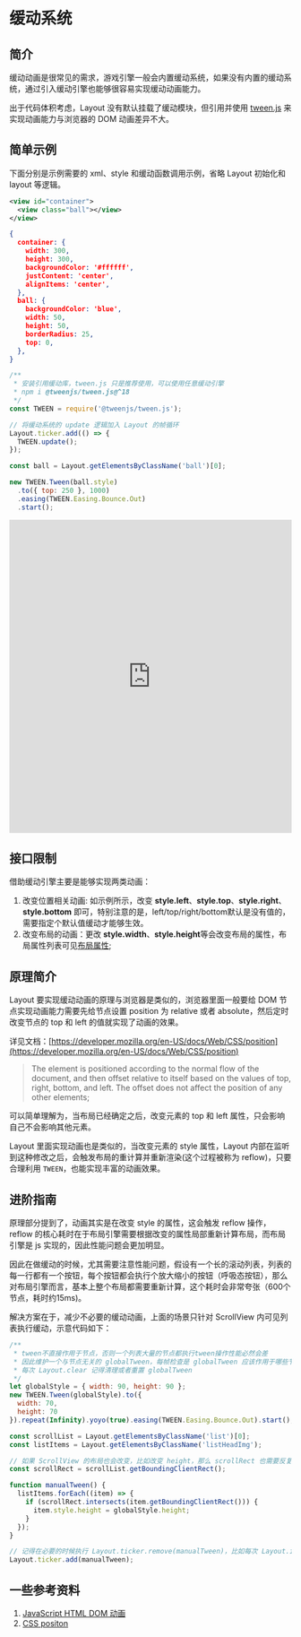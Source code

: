 # 缓动系统

## 简介
缓动动画是很常见的需求，游戏引擎一般会内置缓动系统，如果没有内置的缓动系统，通过引入缓动引擎也能够很容易实现缓动动画能力。

出于代码体积考虑，Layout 没有默认挂载了缓动模块，但引用并使用 [tween.js](https://github.com/tweenjs/tween.js/) 来实现动画能力与浏览器的 DOM 动画差异不大。

## 简单示例
下面分别是示例需要的 xml、style 和缓动函数调用示例，省略 Layout 初始化和 layout 等逻辑。
``` xml
<view id="container">
  <view class="ball"></view>
</view>
```
``` json
{
  container: {
    width: 300,
    height: 300,
    backgroundColor: '#ffffff',
    justContent: 'center',
    alignItems: 'center',
  },
  ball: {
    backgroundColor: 'blue',
    width: 50,
    height: 50,
    borderRadius: 25,
    top: 0,
  },
}
```
``` js
/**
 * 安装引用缓动库，tween.js 只是推荐使用，可以使用任意缓动引擎
 * npm i @tweenjs/tween.js@^18
 */
const TWEEN = require('@tweenjs/tween.js');

// 将缓动系统的 update 逻辑加入 Layout 的帧循环
Layout.ticker.add(() => {
  TWEEN.update();
});

const ball = Layout.getElementsByClassName('ball')[0];

new TWEEN.Tween(ball.style)
  .to({ top: 250 }, 1000)
  .easing(TWEEN.Easing.Bounce.Out)
  .start();
```

<iframe height="558.9735717773438" style="width: 100%;" scrolling="no" title="Layout Tween" src="https://codepen.io/yuanzm/embed/OJBMqOZ?default-tab=html%2Cresult&editable=true" frameborder="no" loading="lazy" allowtransparency="true" allowfullscreen="true">
  See the Pen <a href="https://codepen.io/yuanzm/pen/OJBMqOZ">
  Layout Tween</a> by yuanzm (<a href="https://codepen.io/yuanzm">@yuanzm</a>)
  on <a href="https://codepen.io">CodePen</a>.
</iframe>

## 接口限制

借助缓动引擎主要是能够实现两类动画：
1. 改变位置相关动画: 如示例所示，改变 **style.left**、**style.top**、**style.right**、**style.bottom** 即可，特别注意的是，left/top/right/bottom默认是没有值的，需要指定个默认值缓动才能够生效。
2. 改变布局的动画：更改 **style.width**、**style.height**等会改变布局的属性，布局属性列表可见[布局属性](/api/style.html#布局);

## 原理简介
Layout 要实现缓动动画的原理与浏览器是类似的，浏览器里面一般要给 DOM 节点实现动画能力需要先给节点设置 position 为 relative 或者 absolute，然后定时改变节点的 top 和 left 的值就实现了动画的效果。

详见文档：[https://developer.mozilla.org/en-US/docs/Web/CSS/position](https://developer.mozilla.org/en-US/docs/Web/CSS/position)
> The element is positioned according to the normal flow of the document, and then offset relative to itself based on the values of top, right, bottom, and left. The offset does not affect the position of any other elements;

可以简单理解为，当布局已经确定之后，改变元素的 top 和 left 属性，只会影响自己不会影响其他元素。

Layout 里面实现动画也是类似的，当改变元素的 style 属性，Layout 内部在监听到这种修改之后，会触发布局的重计算并重新渲染(这个过程被称为 reflow)，只要合理利用 `TWEEN`，也能实现丰富的动画效果。

## 进阶指南
原理部分提到了，动画其实是在改变 style 的属性，这会触发 reflow 操作，reflow 的核心耗时在于布局引擎需要根据改变的属性局部重新计算布局，而布局引擎是 js 实现的，因此性能问题会更加明显。

因此在做缓动的时候，尤其需要注意性能问题，假设有一个长的滚动列表，列表的每一行都有一个按钮，每个按钮都会执行个放大缩小的按钮（呼吸态按钮），那么对布局引擎而言，基本上整个布局都需要重新计算，这个耗时会非常夸张（600个节点，耗时约15ms)。

解决方案在于，减少不必要的缓动动画，上面的场景只针对 ScrollView 内可见列表执行缓动，示意代码如下：
``` js
/**
 * tween不直接作用于节点，否则一个列表大量的节点都执行tween操作性能必然会差
 * 因此维护一个与节点无关的 globalTween，每帧检查是 globalTween 应该作用于哪些节点
 * 每次 Layout.clear 记得清理或者重置 globalTween
 */
let globalStyle = { width: 90, height: 90 };
new TWEEN.Tween(globalStyle).to({
  width: 70,
  height: 70
}).repeat(Infinity).yoyo(true).easing(TWEEN.Easing.Bounce.Out).start();

const scrollList = Layout.getElementsByClassName('list')[0];
const listItems = Layout.getElementsByClassName('listHeadImg');

// 如果 ScrollView 的布局也会改变，比如改变 height，那么 scrollRect 也需要反复获取，此处示例默认滚动列表的窗口不会改变
const scrollRect = scrollList.getBoundingClientRect();

function manualTween() {
  listItems.forEach((item) => {
    if (scrollRect.intersects(item.getBoundingClientRect())) {
      item.style.height = globalStyle.height;
    }
  });
}

// 记得在必要的时候执行 Layout.ticker.remove(manualTween)，比如每次 Layout.init 之前
Layout.ticker.add(manualTween);
```

## 一些参考资料
1. [JavaScript HTML DOM 动画](https://www.w3school.com.cn/js/js_htmldom_animate.asp)
2. [CSS positon](https://developer.mozilla.org/en-US/docs/Web/CSS/position)
